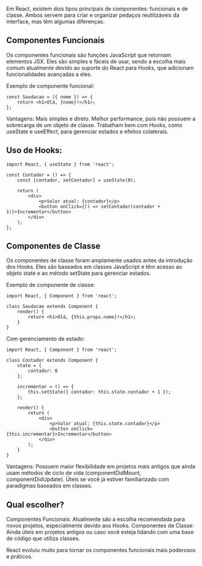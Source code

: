 Em React, existem dois tipos principais de componentes: funcionais e de classe. Ambos servem para criar e organizar pedaços reutilizáveis da interface, mas têm algumas diferenças.

## Componentes Funcionais
Os componentes funcionais são funções JavaScript que retornam elementos JSX. Eles são simples e fáceis de usar, sendo a escolha mais comum atualmente devido ao suporte do React para Hooks, que adicionam funcionalidades avançadas a eles.

Exemplo de componente funcional:
```
const Saudacao = ({ nome }) => {
    return <h1>Olá, {nome}!</h1>;
};
```
Vantagens:
Mais simples e direto.
Melhor performance, pois não possuem a sobrecarga de um objeto de classe.
Trabalham bem com Hooks, como useState e useEffect, para gerenciar estados e efeitos colaterais.

## Uso de Hooks:

```
import React, { useState } from 'react';

const Contador = () => {
    const [contador, setContador] = useState(0);

    return (
        <div>
            <p>Valor atual: {contador}</p>
            <button onClick={() => setContador(contador + 1)}>Incrementar</button>
        </div>
    );
};
```

## Componentes de Classe
Os componentes de classe foram amplamente usados antes da introdução dos Hooks. Eles são baseados em classes JavaScript e têm acesso ao objeto state e ao método setState para gerenciar estados.

Exemplo de componente de classe:
```
import React, { Component } from 'react';

class Saudacao extends Component {
    render() {
        return <h1>Olá, {this.props.nome}!</h1>;
    }
}
```

Com gerenciamento de estado:
```
import React, { Component } from 'react';

class Contador extends Component {
    state = {
        contador: 0
    };

    incrementar = () => {
        this.setState({ contador: this.state.contador + 1 });
    };

    render() {
        return (
            <div>
                <p>Valor atual: {this.state.contador}</p>
                <button onClick={this.incrementar}>Incrementar</button>
            </div>
        );
    }
}
```
Vantagens:
Possuem maior flexibilidade em projetos mais antigos que ainda usam métodos de ciclo de vida (componentDidMount, componentDidUpdate).
Úteis se você já estiver familiarizado com paradigmas baseados em classes.

## Qual escolher?
Componentes Funcionais: Atualmente são a escolha recomendada para novos projetos, especialmente devido aos Hooks.
Componentes de Classe: Ainda úteis em projetos antigos ou caso você esteja lidando com uma base de código que utiliza classes.

React evoluiu muito para tornar os componentes funcionais mais poderosos e práticos.


